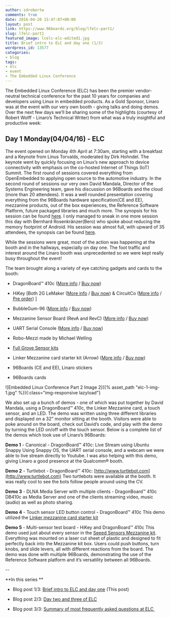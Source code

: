 ```yaml
---
author: sdrobertw
comments: true
date: 2016-04-20 15:47:07+00:00
layout: post
link: https://www.96boards.org/blog/lfelc-part1/
slug: lfelc-part1
featured_image: lcelc-elc-edited1.jpg
title: Brief intro to ELC and day one (1/3)
wordpress_id: 13577
categories:
- blog
tags:
- elc
- event
- The Embedded Linux Conference
---
```


The Embedded Linux Conference (ELC) has been the premier vendor-neutral technical conference for the past 10 years for companies and developers using Linux in embedded products. As a Gold Sponsor, Linaro was at the event with our very own booth - giving talks and doing demos. Over the next few days we’ll be sharing some of the highlights (courtesy of Robert Wolff - Linaro’s Technical Writer) from what was a truly insightful and productive week:


## Day 1 Monday(04/04/16) - ELC


The event opened on Monday 4th April at 7:30am, starting with a breakfast and a Keynote from Linus Torvalds, moderated by Dirk Hohndel. The keynote went by quickly focusing on Linux’s new approach to device connectivity with emphasis on the co-hosted Internet of Things (IoT) Summit. The first round of sessions covered everything from OpenEmbedded to applying open source to the automotive industry. In the second round of sessions our very own David Mandala, Director of the Systems Engineering team, gave his discussion on 96Boards and the cloud (more than 20 attendees). It was a well rounded presentation covering everything from the 96Boards hardware specification(CE and EE), mezzanine products, out of the box experiences, the Reference Software Platform, future packaged libraries and much more. The synopsis for his session can be found [here](http://sched.co/6biO).
I only managed to sneak in one more session this day with Bernhard Rosenkränzer(Bero) who spoke about reducing the memory footprint of Android. His session was almost full, with upward of 35 attendees, the synopsis can be found [here](http://sched.co/6K6O).

While the sessions were great, most of the action was happening at the booth and in the hallways, especially on day one. The foot traffic and interest around the Linaro booth was unprecedented so we were kept really busy throughout the event!

The team brought along a variety of eye catching gadgets and cards to the booth:




  * DragonBoard™ 410c ([More info](/products/ce/dragonboard410c/) / [Buy now](http://linaro.co/dragonboard410cbuynow))


  * HiKey [Both 2G LeMaker ([More info](/products/ce/hikey/) / [Buy now](http://linaro.co/hikey-lenovator-buy)) & CircuitCo ([More info](/products/ce/hikey-circuitco/) / [Pre order](http://bit.ly/hikeyavailability)) ]


  * BubbleGum-96 ([More info](/products/ce/bubblegum96/) / [Buy now](http://linaro.co/bubblegum96-buy))


  * Mezzanine Sensor Board (RevA and RevC) ([More info](/products/mezzanine/stm32sensor/) / [Buy now](http://linaro.co/stm32f446))


  * UART Serial Console ([More info](/products/mezzanine/uarts/) / [Buy now](http://linaro.co/uart-seeed))


  * Robo-Mezzi made by Michael Welling


  * [Full Grove Sensor kits](https://www.96boards.org/products/mezzanine/sensors-mezzanine/)


  * Linker Mezzanine card starter kit (Arrow) ([More info](/products/mezzanine/linker-mezzanine-starter-kit/) / [Buy now](http://linaro.co/linker-mezzanine))


  * 96Boards (CE and EE), Linaro stickers


  * 96Boards cards


![Embedded Linux Conference Part 2 Image 2]({% asset_path "elc-1-img-1.jpg" %}){:class="img-responsive lazyload"}

We also set up a bunch of demos - one of which was put together by David Mandala, using a DragonBoard™ 410c, the Linker Mezzanine card, a touch sensor, and an LED. The demo was written using three different libraries and displayed on a 32” monitor sitting at the booth. Visitors were able to poke around on the board, check out David’s code, and play with the demo by turning the LED on/off with the touch sensor. Below is a complete list of the demos which took use of Linaro’s 96Boards:

**Demo 1** - Canonical - DragonBoard™ 410c: Live Stream using Ubuntu Snappy
Using Snappy OS, the UART serial console, and a webcam we were able to live stream directly to Youtube. I was also helping with this demo, giving Linaro a good presence at the Qualcomm® booth.

**Demo 2** - Turtlebot - DragonBoard™ 410c: [http://www.turtlebot.com](http://www.turtlebot.com)
Two turtlebots were available at the booth. It was really cool to see the bots follow people around using the CV.

**Demo 3** - DLNA Media Server with multiple clients - DragonBoard™ 410c
DB410c as Media Server and one of the clients streaming video, music (audio) as well as photo sharing.

**Demo 4** - Touch sensor LED button control - DragonBoard™ 410c
This demo utilized the [Linker mezzanine card starter kit](https://www.96boards.org/products/mezzanine/linker-mezzanine-starter-kit/)

**Demo 5** - Multi-sensor test board - HiKey and DragonBoard™ 410c
This demo used just about every sensor in the [Seeed Sensors Mezzanine kit](https://www.96boards.org/products/mezzanine/sensors-mezzanine/). Everything was mounted on a laser cut sheet of plastic and designed to fit perfectly back into the Mezzanine kit box. Users could push buttons, turn knobs, and slide levers, all with different reactions from the board. The demo was done with multiple 96Boards, demonstrating the use of the Reference Software platform and it’s versatility between all 96Boards.

--

**In this series **




  * Blog post 1/3: [Brief intro to ELC and day one](/blog/lfelc-part1/) (This post)


  * Blog post 2/3: [Day two and three of ELC](/blog/lfelc-part2/)


  * Blog post 3/3: [Summary of most frequently asked questions at ELC ](/blog/lfelc-part3/)
